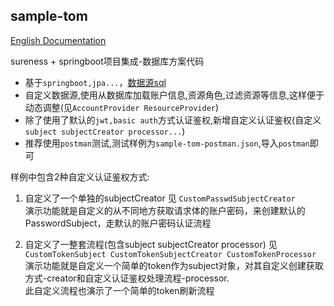 ## sample-tom  

[English Documentation](README.md) 

sureness + springboot项目集成-数据库方案代码  

- 基于`springboot,jpa...`，[数据源sql](src/main/resources/db)  
- 自定义数据源,使用从数据库加载账户信息,资源角色,过滤资源等信息,这样便于动态调整(见`AccountProvider ResourceProvider`)        
- 除了使用了默认的`jwt,basic auth`方式认证鉴权,新增自定义认证鉴权(自定义`subject subjectCreator processor...`)
- 推荐使用`postman`测试,测试样例为`sample-tom-postman.json`,导入`postman`即可  

样例中包含2种自定义认证鉴权方式:  

1. 自定义了一个单独的subjectCreator 见 `CustomPasswdSubjectCreator`     
演示功能就是自定义的从不同地方获取请求体的账户密码，来创建默认的PasswordSubject，走默认的账户密码认证流程  

2. 自定义了一整套流程(包含subject subjectCreator processor) 见 `CustomTokenSubject CustomTokenSubjectCreator CustomTokenProcessor`  
演示功能就是自定义一个简单的token作为subject对象，对其自定义创建获取方式-creator和自定义认证鉴权处理流程-processor.  
此自定义流程也演示了一个简单的token刷新流程  